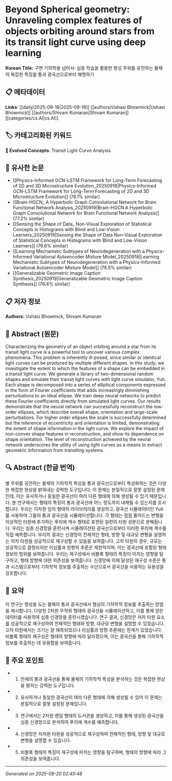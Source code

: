 # Beyond Spherical geometry: Unraveling complex features of objects orbiting around stars from its transit light curve using deep learning

**Korean Title:** 구면 기하학을 넘어서: 심층 학습을 활용한 항성 주위를 공전하는 물체의 복잡한 특징을 통과 광곡선으로부터 해명하기

## 📋 메타데이터

**Links**: [[daily/2025-09-18|2025-09-18]] [[authors/Ushasi Bhowmick|Ushasi Bhowmick]] [[authors/Shivam Kumaran|Shivam Kumaran]] [[categories/cs.AI|cs.AI]]

## 🏷️ 카테고리화된 키워드
**🚀 Evolved Concepts**: Transit Light Curve Analysis

## 🔗 유사한 논문
- [[Physics-Informed GCN-LSTM Framework for Long-Term Forecasting of 2D and 3D Microstructure Evolution_20250918|Physics-Informed GCN-LSTM Framework for Long-Term Forecasting of 2D and 3D Microstructure Evolution]] (78.1% similar)
- [[Brain-HGCN_ A Hyperbolic Graph Convolutional Network for Brain Functional Network Analysis_20250919|Brain-HGCN A Hyperbolic Graph Convolutional Network for Brain Functional Network Analysis]] (77.2% similar)
- [[Sensing the Shape of Data_ Non-Visual Exploration of Statistical Concepts in Histograms with Blind and Low-Vision Learners_20250919|Sensing the Shape of Data Non-Visual Exploration of Statistical Concepts in Histograms with Blind and Low-Vision Learners]] (76.6% similar)
- [[Learning Mechanistic Subtypes of Neurodegeneration with a Physics-Informed Variational Autoencoder Mixture Model_20250918|Learning Mechanistic Subtypes of Neurodegeneration with a Physics-Informed Variational Autoencoder Mixture Model]] (76.5% similar)
- [[Generalizable Geometric Image Caption Synthesis_20250919|Generalizable Geometric Image Caption Synthesis]] (76.4% similar)

## 📋 저자 정보

**Authors:** Ushasi Bhowmick, Shivam Kumaran

## 📄 Abstract (원문)

Characterizing the geometry of an object orbiting around a star from its
transit light curve is a powerful tool to uncover various complex phenomena.
This problem is inherently ill-posed, since similar or identical light curves
can be produced by multiple different shapes. In this study, we investigate the
extent to which the features of a shape can be embedded in a transit light
curve. We generate a library of two-dimensional random shapes and simulate
their transit light curves with light curve simulator, Yuti. Each shape is
decomposed into a series of elliptical components expressed in the form of
Fourier coefficients that adds increasingly diminishing perturbations to an
ideal ellipse. We train deep neural networks to predict these Fourier
coefficients directly from simulated light curves. Our results demonstrate that
the neural network can successfully reconstruct the low-order ellipses, which
describe overall shape, orientation and large-scale perturbations. For higher
order ellipses the scale is successfully determined but the inference of
eccentricity and orientation is limited, demonstrating the extent of shape
information in the light curve. We explore the impact of non-convex shape
features in reconstruction, and show its dependence on shape orientation. The
level of reconstruction achieved by the neural network underscores the utility
of using light curves as a means to extract geometric information from
transiting systems.

## 🔍 Abstract (한글 번역)

별 주위를 공전하는 물체의 기하학적 특성을 통과 광곡선으로부터 특성화하는 것은 다양한 복잡한 현상을 밝혀내는 강력한 도구입니다. 이 문제는 본질적으로 잘못 설정된 문제인데, 이는 유사하거나 동일한 광곡선이 여러 다른 형태에 의해 생성될 수 있기 때문입니다. 본 연구에서는 형태의 특징이 통과 광곡선에 어느 정도까지 내재될 수 있는지를 조사합니다. 우리는 이차원 임의 형태의 라이브러리를 생성하고, 광곡선 시뮬레이터인 Yuti를 사용하여 그들의 통과 광곡선을 시뮬레이션합니다. 각 형태는 점점 줄어드는 변형을 이상적인 타원에 추가하는 푸리에 계수 형태로 표현된 일련의 타원 성분으로 분해됩니다. 우리는 심층 신경망을 훈련시켜 시뮬레이션된 광곡선으로부터 이러한 푸리에 계수를 직접 예측합니다. 우리의 결과는 신경망이 전체적인 형태, 방향 및 대규모 변형을 설명하는 저차 타원을 성공적으로 재구성할 수 있음을 보여줍니다. 고차 타원의 경우, 규모는 성공적으로 결정되지만 이심률과 방향의 추론은 제한적이며, 이는 광곡선에 포함된 형태 정보의 범위를 보여줍니다. 우리는 재구성에서 비볼록 형태의 특징이 미치는 영향을 탐구하고, 형태 방향에 대한 의존성을 보여줍니다. 신경망에 의해 달성된 재구성 수준은 통과 시스템으로부터 기하학적 정보를 추출하는 수단으로서 광곡선을 사용하는 유용성을 강조합니다.

## 📝 요약

이 연구는 항성을 도는 물체의 통과 광곡선에서 형상의 기하학적 정보를 추출하는 방법을 제시합니다. 다양한 2차원 무작위 형태의 광곡선을 시뮬레이션하고, 이를 통해 얻은 데이터를 사용하여 심층 신경망을 훈련시켰습니다. 연구 결과, 신경망은 저차 타원 요소를 성공적으로 재구성하여 전체적인 형태와 방향, 대규모 변형을 설명할 수 있었습니다. 고차 타원에서는 크기는 잘 예측되었으나 이심률과 방향 추론에는 한계가 있었습니다. 비볼록 형태의 재구성은 형태의 방향에 따라 달라졌으며, 이는 광곡선을 통해 기하학적 정보를 추출하는 데 유용함을 보여줍니다.

## 🎯 주요 포인트

- 1. 천체의 통과 광곡선을 통해 물체의 기하학적 특성을 분석하는 것은 복잡한 현상을 밝히는 강력한 도구입니다.

- 2. 유사하거나 동일한 광곡선이 여러 다른 형태에 의해 생성될 수 있어 이 문제는 본질적으로 잘못 설정된 문제입니다.

- 3. 연구에서는 2차원 랜덤 형태의 도서관을 생성하고, 이를 통해 생성된 광곡선을 심층 신경망으로 분석하여 푸리에 계수를 예측합니다.

- 4. 신경망은 저차원 타원을 성공적으로 재구성하여 전체적인 형태, 방향 및 대규모 변형을 설명할 수 있습니다.

- 5. 비볼록 형태의 특징이 재구성에 미치는 영향을 탐구하며, 형태의 방향에 따라 그 의존성을 보여줍니다.

---

*Generated on 2025-09-20 02:45:48*